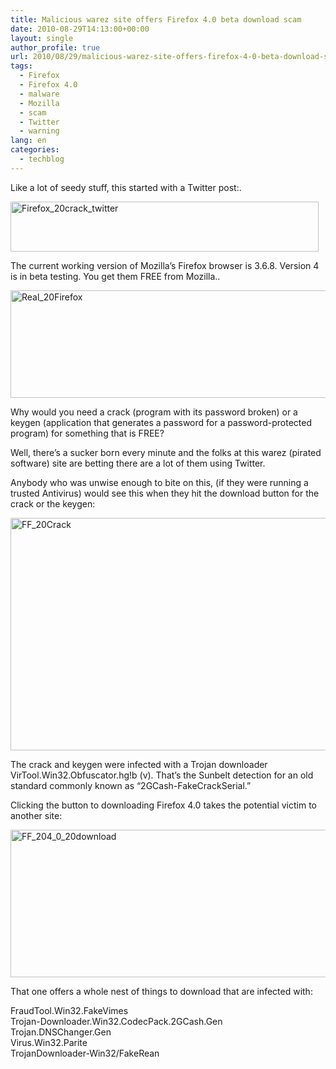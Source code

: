 ```yaml
---
title: Malicious warez site offers Firefox 4.0 beta download scam
date: 2010-08-29T14:13:00+00:00
layout: single
author_profile: true
url: 2010/08/29/malicious-warez-site-offers-firefox-4-0-beta-download-scam/
tags:
  - Firefox
  - Firefox 4.0
  - malware
  - Mozilla
  - scam
  - Twitter
  - warning
lang: en
categories: 
  - techblog
---
```

Like a lot of seedy stuff, this started with a Twitter post:.

[<img title="Firefox_20crack_twitter" border="0" alt="Firefox_20crack_twitter" src="http://lh3.ggpht.com/_vaUVXcmC3OI/THpjnyG5wSI/AAAAAAAACa0/HkZudITn_IU/Firefox_20crack_twitter_thumb%5B1%5D.png?imgmax=800" width="493" height="80" />](http://lh4.ggpht.com/_vaUVXcmC3OI/THpjlpHnDII/AAAAAAAACaw/MHoXc6K7FoI/s1600-h/Firefox_20crack_twitter%5B3%5D.png)

The current working version of Mozilla’s Firefox browser is 3.6.8. Version 4 is in beta testing. You get them FREE from Mozilla..

[<img title="Real_20Firefox" border="0" alt="Real_20Firefox" src="http://lh5.ggpht.com/_vaUVXcmC3OI/THpjt4hztyI/AAAAAAAACa8/CCyXNQ4Ozpo/Real_20Firefox_thumb%5B1%5D.png?imgmax=800" width="644" height="172" />](http://lh4.ggpht.com/_vaUVXcmC3OI/THpjqXDAb7I/AAAAAAAACa4/dy5SjL-YEs4/s1600-h/Real_20Firefox%5B3%5D.png)

Why would you need a crack (program with its password broken) or a keygen (application that generates a password for a password-protected program) for something that is FREE?

Well, there’s a sucker born every minute and the folks at this warez (pirated software) site are betting there are a lot of them using Twitter.

Anybody who was unwise enough to bite on this, (if they were running a trusted Antivirus) would see this when they hit the download button for the crack or the keygen:

[<img title="FF_20Crack" border="0" alt="FF_20Crack" src="http://lh4.ggpht.com/_vaUVXcmC3OI/THpj5MihVhI/AAAAAAAACbE/NWhQeTb6XHY/FF_20Crack_thumb%5B1%5D.png?imgmax=800" width="644" height="372" />](http://lh6.ggpht.com/_vaUVXcmC3OI/THpjy81wW-I/AAAAAAAACbA/5khLou2CjSE/s1600-h/FF_20Crack%5B3%5D.png)

The crack and keygen were infected with a Trojan downloader VirTool.Win32.Obfuscator.hg!b (v). That’s the Sunbelt detection for an old standard commonly known as “2GCash-FakeCrackSerial.”

Clicking the button to downloading Firefox 4.0 takes the potential victim to another site:

[<img title="FF_204_0_20download" border="0" alt="FF_204_0_20download" src="http://lh3.ggpht.com/_vaUVXcmC3OI/THpkEiYSncI/AAAAAAAACbM/eSDnIdSfglM/FF_204_0_20download_thumb%5B5%5D.png?imgmax=800" width="644" height="236" />](http://lh3.ggpht.com/_vaUVXcmC3OI/THpj-ph6eYI/AAAAAAAACbI/10L9rsRw_EA/s1600-h/FF_204_0_20download%5B9%5D.png)

That one offers a whole nest of things to download that are infected with:

FraudTool.Win32.FakeVimes  
Trojan-Downloader.Win32.CodecPack.2GCash.Gen  
Trojan.DNSChanger.Gen  
Virus.Win32.Parite  
TrojanDownloader-Win32/FakeRean